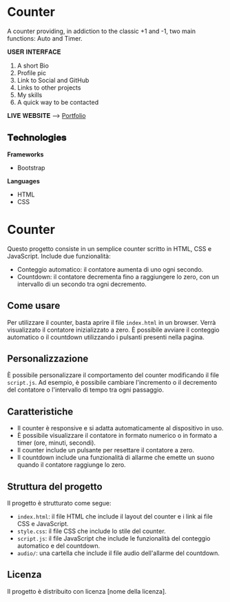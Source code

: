 # Counter
A counter providing, in addiction to the classic +1 and -1, two main functions: Auto and Timer.

𝐔𝐒𝐄𝐑 𝐈𝐍𝐓𝐄𝐑𝐅𝐀𝐂𝐄

1) A short Bio
2) Profile pic
3) Link to Social and GitHub
4) Links to other projects
5) My skills
6) A quick way to be contacted


𝐋𝐈𝐕𝐄 𝐖𝐄𝐁𝐒𝐈𝐓𝐄 --> [Portfolio](https://matteobattilani.github.io)


## 𝐓𝐞𝐜𝐡𝐧𝐨𝐥𝐨𝐠𝐢𝐞𝐬

**Frameworks**
- Bootstrap

**Languages**
- HTML
- CSS


# Counter

Questo progetto consiste in un semplice counter scritto in HTML, CSS e JavaScript. Include due funzionalità:

- Conteggio automatico: il contatore aumenta di uno ogni secondo.
- Countdown: il contatore decrementa fino a raggiungere lo zero, con un intervallo di un secondo tra ogni decremento.

## Come usare

Per utilizzare il counter, basta aprire il file `index.html` in un browser. Verrà visualizzato il contatore inizializzato a zero. È possibile avviare il conteggio automatico o il countdown utilizzando i pulsanti presenti nella pagina.

## Personalizzazione

È possibile personalizzare il comportamento del counter modificando il file `script.js`. Ad esempio, è possibile cambiare l'incremento o il decremento del contatore o l'intervallo di tempo tra ogni passaggio.

## Caratteristiche

- Il counter è responsive e si adatta automaticamente al dispositivo in uso.
- È possibile visualizzare il contatore in formato numerico o in formato a timer (ore, minuti, secondi).
- Il counter include un pulsante per resettare il contatore a zero.
- Il countdown include una funzionalità di allarme che emette un suono quando il contatore raggiunge lo zero.

## Struttura del progetto

Il progetto è strutturato come segue:

- `index.html`: il file HTML che include il layout del counter e i link ai file CSS e JavaScript.
- `style.css`: il file CSS che include lo stile del counter.
- `script.js`: il file JavaScript che include le funzionalità del conteggio automatico e del countdown.
- `audio/`: una cartella che include il file audio dell'allarme del countdown.

## Licenza

Il progetto è distribuito con licenza [nome della licenza].
